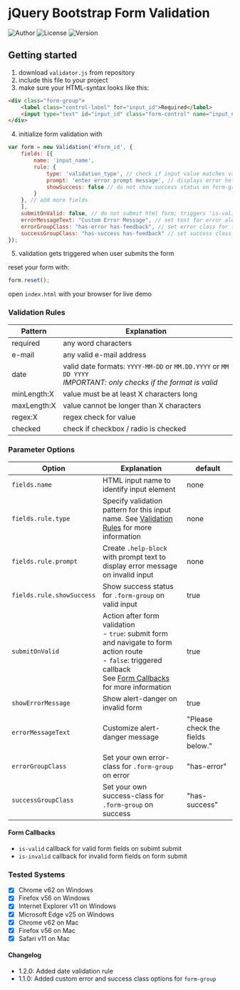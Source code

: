 # jQuery Bootstrap Form Validation

![Author](https://img.shields.io/badge/Author-Timo_Fischer-red.svg)
![License](https://img.shields.io/badge/license-MIT-blue.svg)
![Version](https://img.shields.io/badge/Version-1.2.0-green.svg)


## Getting started
1. download `validator.js` from repository
2. include this file to your project
3. make sure your HTML-syntax looks like this:
```html
<div class="form-group">
    <label class="control-label" for="input_id">Required</label>
    <input type="text" id="input_id" class="form-control" name="input_name">
</div>
```
4. initialize form validation with
```javascript
var form = new Validation('#form_id', {
    fields: [{
        name: 'input_name',
        rule: {
            type: 'validation_type', // check if input value matches validation-type
            prompt: 'enter error prompt message', // displays error help block if value is not valid
            showSuccess: false // do not show success status on form-group if value is valid
        }
    }, // add more fields 
    ],
    submitOnValid: false, // do not submit html form; triggers 'is-valid'-callback
    errorMessageText: "Custom Error Message", // set text for error alert
    errorGroupClass: "has-error has-feedback", // set error class for form-group
    successGroupClass: "has-success has-feedback" // set success class for form group
});
```
5. validation gets triggered when user submits the form

reset your form with:
```javascript
form.reset();
```

open `index.html` with your browser for live demo

### Validation Rules

| Pattern | Explanation |
|---|---|
| required | any word characters | 
| e-mail | any valid e-mail address | 
| date | valid date formats: `YYYY-MM-DD` or `MM.DD.YYYY` or `MM DD YYYY` <br> <i>IMPORTANT: only checks if the format is valid</i> | 
| minLength:X | value must be at least X characters long | 
| maxLength:X | value cannot be longer than X characters | 
| regex:X | regex check for value | 
| checked | check if checkbox / radio is checked |

### Parameter Options
| Option | Explanation | default |
|---|---|---|
|`fields.name`| HTML input name to identify input element | none |
|`fields.rule.type`| Specify validation pattern for this input name. See [Validation Rules](#validation-rules) for more information | none |
|`fields.rule.prompt`| Create `.help-block` with prompt text to display error message on invalid input | none |
|`fields.rule.showSuccess`| Show success status for `.form-group` on valid input | true |
| `submitOnValid` | Action after form validation <br> - `true`: submit form and navigate to form action route <br> - `false`: triggered callback <br> See [Form Callbacks](#form-callbacks) for more information | true |
| `showErrorMessage` | Show alert-danger on invalid form | true |
| `errorMessageText` | Customize alert-danger message | "Please check the fields below." |
| `errorGroupClass` | Set your own error-class for `.form-group` on error | "has-error" |
| `successGroupClass` | Set your own success-class for `.form-group` on success | "has-success" |

#### Form Callbacks
- `is-valid` callback for valid form fields on subimt submit
- `is-invalid` callback for invalid form fields on form submit

### Tested Systems
- [X] Chrome v62 on Windows
- [X] Firefox v56 on Windows
- [X] Internet Explorer v11 on Windows
- [X] Microsoft Edge v25 on Windows
- [X] Chrome v62 on Mac
- [X] Firefox v56 on Mac
- [X] Safari v11 on Mac

#### Changelog
- 1.2.0: Added date validation rule
- 1.1.0: Added custom error and success class options for `form-group`